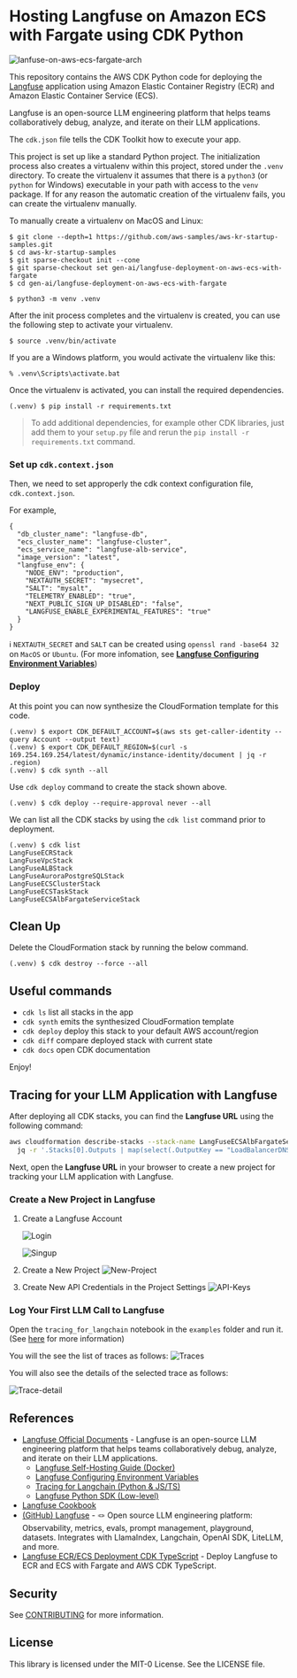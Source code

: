 
# Hosting Langfuse on Amazon ECS with Fargate using CDK Python

![lanfuse-on-aws-ecs-fargate-arch](./langfuse-on-aws-ecs-fargate-arch.svg)

This repository contains the AWS CDK Python code for deploying the [Langfuse](https://langfuse.com/) application using Amazon Elastic Container Registry (ECR) and Amazon Elastic Container Service (ECS).

Langfuse is an open-source LLM engineering platform that helps teams collaboratively debug, analyze, and iterate on their LLM applications.

The `cdk.json` file tells the CDK Toolkit how to execute your app.

This project is set up like a standard Python project.  The initialization
process also creates a virtualenv within this project, stored under the `.venv`
directory.  To create the virtualenv it assumes that there is a `python3`
(or `python` for Windows) executable in your path with access to the `venv`
package. If for any reason the automatic creation of the virtualenv fails,
you can create the virtualenv manually.

To manually create a virtualenv on MacOS and Linux:

```
$ git clone --depth=1 https://github.com/aws-samples/aws-kr-startup-samples.git
$ cd aws-kr-startup-samples
$ git sparse-checkout init --cone
$ git sparse-checkout set gen-ai/langfuse-deployment-on-aws-ecs-with-fargate
$ cd gen-ai/langfuse-deployment-on-aws-ecs-with-fargate

$ python3 -m venv .venv
```

After the init process completes and the virtualenv is created, you can use the following
step to activate your virtualenv.

```
$ source .venv/bin/activate
```

If you are a Windows platform, you would activate the virtualenv like this:

```
% .venv\Scripts\activate.bat
```

Once the virtualenv is activated, you can install the required dependencies.

```
(.venv) $ pip install -r requirements.txt
```

> To add additional dependencies, for example other CDK libraries, just add
them to your `setup.py` file and rerun the `pip install -r requirements.txt`
command.

### Set up `cdk.context.json`

Then, we need to set approperly the cdk context configuration file, `cdk.context.json`.

For example,

```
{
  "db_cluster_name": "langfuse-db",
  "ecs_cluster_name": "langfuse-cluster",
  "ecs_service_name": "langfuse-alb-service",
  "image_version": "latest",
  "langfuse_env": {
    "NODE_ENV": "production",
    "NEXTAUTH_SECRET": "mysecret",
    "SALT": "mysalt",
    "TELEMETRY_ENABLED": "true",
    "NEXT_PUBLIC_SIGN_UP_DISABLED": "false",
    "LANGFUSE_ENABLE_EXPERIMENTAL_FEATURES": "true"
  }
}
```

:information_source: `NEXTAUTH_SECRET` and `SALT` can be created using `openssl rand -base64 32` on `MacOS` or `Ubuntu`.
(For more infomation, see [**Langfuse Configuring Environment Variables**](https://langfuse.com/docs/deployment/self-host#configuring-environment-variables))

### Deploy

At this point you can now synthesize the CloudFormation template for this code.

```
(.venv) $ export CDK_DEFAULT_ACCOUNT=$(aws sts get-caller-identity --query Account --output text)
(.venv) $ export CDK_DEFAULT_REGION=$(curl -s 169.254.169.254/latest/dynamic/instance-identity/document | jq -r .region)
(.venv) $ cdk synth --all
```

Use `cdk deploy` command to create the stack shown above.

```
(.venv) $ cdk deploy --require-approval never --all
```

We can list all the CDK stacks by using the `cdk list` command prior to deployment.

```
(.venv) $ cdk list
LangFuseECRStack
LangFuseVpcStack
LangFuseALBStack
LangFuseAuroraPostgreSQLStack
LangFuseECSClusterStack
LangFuseECSTaskStack
LangFuseECSAlbFargateServiceStack
```

## Clean Up

Delete the CloudFormation stack by running the below command.

```
(.venv) $ cdk destroy --force --all
```

## Useful commands

 * `cdk ls`          list all stacks in the app
 * `cdk synth`       emits the synthesized CloudFormation template
 * `cdk deploy`      deploy this stack to your default AWS account/region
 * `cdk diff`        compare deployed stack with current state
 * `cdk docs`        open CDK documentation

Enjoy!

## Tracing for your LLM Application with Langfuse

After deploying all CDK stacks, you can find the **Langfuse URL** using the following command:

```bash
aws cloudformation describe-stacks --stack-name LangFuseECSAlbFargateServiceStack | \
  jq -r '.Stacks[0].Outputs | map(select(.OutputKey == "LoadBalancerDNS")) | .[0].OutputValue'
```

Next, open the **Langfuse URL** in your browser to create a new project for tracking your LLM application with Langfuse.

### Create a New Project in Langfuse

1. Create a Langfuse Account

    ![Login](./assets/01-langfuse-main-page.png)

    ![Singup](./assets/02-sign-up.png)
2. Create a New Project
    ![New-Project](./assets/03-new-project.png)
3. Create New API Credentials in the Project Settings
    ![API-Keys](./assets/04-create-api-keys.png)

### Log Your First LLM Call to Langfuse

Open the `tracing_for_langchain` notebook in the `examples` folder and run it. (See [here](./examples/tracing_for_langchain.ipynb) for more information)

You will the see the list of traces as follows:
![Traces](./assets/05-traces.png)

You will also see the details of the selected trace as follows:

![Trace-detail](./assets/06-trace-detail.png)

## References

 * [Langfuse Official Documents](https://langfuse.com/docs) - Langfuse is an open-source LLM engineering platform that helps teams collaboratively debug, analyze, and iterate on their LLM applications.
    * [Langfuse Self-Hosting Guide (Docker)](https://langfuse.com/docs/deployment/self-host)
    * [Langfuse Configuring Environment Variables](https://langfuse.com/docs/deployment/self-host#configuring-environment-variables)
    * [Tracing for Langchain (Python & JS/TS)](https://langfuse.com/docs/integrations/langchain/tracing)
    * [Langfuse Python SDK (Low-level)](https://langfuse.com/docs/sdk/python/low-level-sdk)
 * [Langfuse Cookbook](https://github.com/langfuse/langfuse-docs/tree/main/cookbook)
 * [(GitHub) Langfuse](https://github.com/langfuse/langfuse) - 🪢 Open source LLM engineering platform: Observability, metrics, evals, prompt management, playground, datasets. Integrates with LlamaIndex, Langchain, OpenAI SDK, LiteLLM, and more.
 * [Langfuse ECR/ECS Deployment CDK TypeScript](https://github.com/AI4Organization/langfuse-ecr-ecs-deployment-cdk) - Deploy Langfuse to ECR and ECS with Fargate and AWS CDK TypeScript.

## Security

See [CONTRIBUTING](CONTRIBUTING.md#security-issue-notifications) for more information.

## License

This library is licensed under the MIT-0 License. See the LICENSE file.
